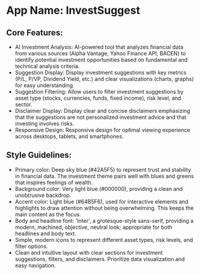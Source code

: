 # **App Name**: InvestSuggest

## Core Features:

- AI Investment Analysis: AI-powered tool that analyzes financial data from various sources (Alpha Vantage, Yahoo Finance API, BACEN) to identify potential investment opportunities based on fundamental and technical analysis criteria.
- Suggestion Display: Display investment suggestions with key metrics (P/L, P/VP, Dividend Yield, etc.) and clear visualizations (charts, graphs) for easy understanding.
- Suggestion Filtering: Allow users to filter investment suggestions by asset type (stocks, currencies, funds, fixed income), risk level, and sector.
- Disclaimer Display: Display clear and concise disclaimers emphasizing that the suggestions are not personalized investment advice and that investing involves risks.
- Responsive Design: Responsive design for optimal viewing experience across desktops, tablets, and smartphones.

## Style Guidelines:

- Primary color: Deep sky blue (#42A5F5) to represent trust and stability in financial data. The investment theme pairs well with blues and greens that inspires feelings of wealth.
- Background color: Very light blue (#000000), providing a clean and unobtrusive backdrop.
- Accent color: Light blue (#64B5F6), used for interactive elements and highlights to draw attention without being overwhelming. This keeps the main content as the focus.
- Body and headline font: 'Inter', a grotesque-style sans-serif, providing a modern, machined, objective, neutral look; appropriate for both headlines and body text.
- Simple, modern icons to represent different asset types, risk levels, and filter options.
- Clean and intuitive layout with clear sections for investment suggestions, filters, and disclaimers. Prioritize data visualization and easy navigation.